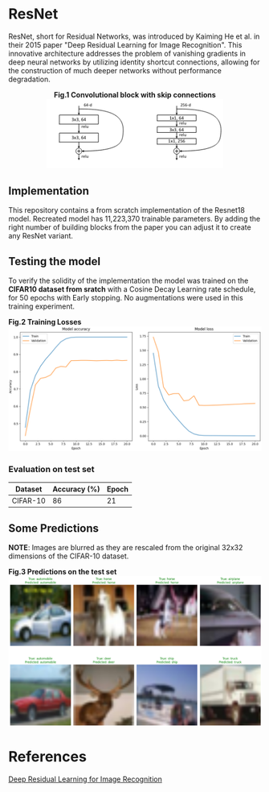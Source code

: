 # ResNet
ResNet, short for Residual Networks, was introduced by Kaiming He et al. in their 2015 paper "Deep Residual Learning for Image Recognition". This innovative architecture addresses the problem of vanishing gradients in deep neural networks by utilizing identity shortcut connections, allowing for the construction of much deeper networks without performance degradation.

<p align="center">
  <strong>Fig.1 Convolutional block with skip connections</strong><br>
  <img src="./readme_images/skip_connection.png" alt="EfNet" width="70%">
</p>

## Implementation
This repository contains a from scratch implementation of the Resnet18 model. Recreated model has 11,223,370 trainable parameters. By adding the right number of building blocks from the paper you can adjust it to create any ResNet variant.

## Testing the model
To verify the solidity of the implementation the model was trained on the **CIFAR10 dataset from sratch** with a Cosine Decay Learning rate schedule, for 50 epochs with Early stopping. No augmentations were used in this training experiment.

**Fig.2 Training Losses**
![Losses](./readme_images/losses.png)

### Evaluation on test set
| Dataset   | Accuracy (%) | Epoch |
|-----------|--------------|-------|
| CIFAR-10  | 86           | 21    |


## Some Predictions
**NOTE**: Images are blurred as they are rescaled from the original 32x32 dimensions of the CIFAR-10 dataset.

**Fig.3 Predictions on the test set**
![Predictions](./readme_images/predictions.png)


# References
[Deep Residual Learning for Image Recognition](https://arxiv.org/abs/1512.03385)

